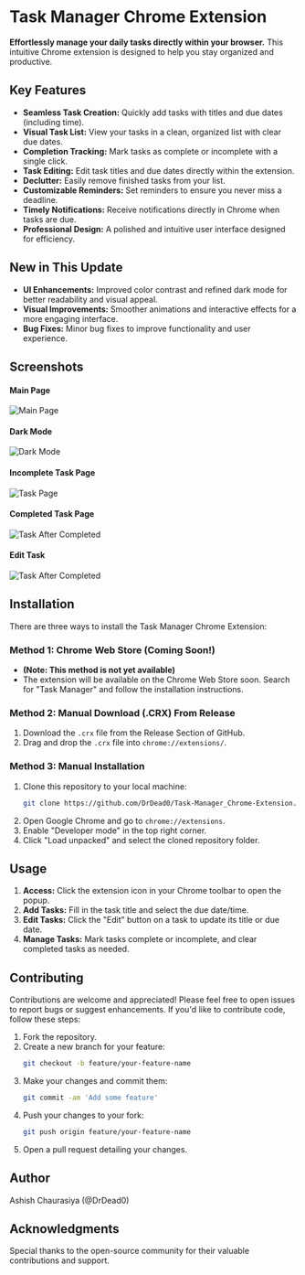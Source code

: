 
# **Task Manager Chrome Extension**

**Effortlessly manage your daily tasks directly within your browser.** This intuitive Chrome extension is designed to help you stay organized and productive.

## **Key Features**

- **Seamless Task Creation:** Quickly add tasks with titles and due dates (including time).
- **Visual Task List:** View your tasks in a clean, organized list with clear due dates.
- **Completion Tracking:** Mark tasks as complete or incomplete with a single click.
- **Task Editing:** Edit task titles and due dates directly within the extension.
- **Declutter:** Easily remove finished tasks from your list.
- **Customizable Reminders:** Set reminders to ensure you never miss a deadline.
- **Timely Notifications:** Receive notifications directly in Chrome when tasks are due.
- **Professional Design:** A polished and intuitive user interface designed for efficiency.

## **New in This Update**

- **UI Enhancements:** Improved color contrast and refined dark mode for better readability and visual appeal.
- **Visual Improvements:** Smoother animations and interactive effects for a more engaging interface.
- **Bug Fixes:** Minor bug fixes to improve functionality and user experience.

## **Screenshots**

#### Main Page
![Main Page](https://github.com/DrDead0/Task-Manager_Chrome-Extension/blob/main/images/MainPageV3.1.png)

#### Dark Mode
![Dark Mode](https://github.com/DrDead0/Task-Manager_Chrome-Extension/blob/main/images/DarkmodeV3.1.png)

#### Incomplete Task Page
![Task Page](https://github.com/DrDead0/Task-Manager_Chrome-Extension/blob/main/images/IncompleteTaskV3.1.png)

#### Completed Task Page
![Task After Completed](https://github.com/DrDead0/Task-Manager_Chrome-Extension/blob/main/images/CompleteTaskV3.1.png)

#### Edit Task
![Task After Completed](https://github.com/DrDead0/Task-Manager_Chrome-Extension/blob/main/images/EditTaskV3.1.png)

## **Installation**

There are three ways to install the Task Manager Chrome Extension:

### **Method 1: Chrome Web Store (Coming Soon!)**

* **(Note: This method is not yet available)**
* The extension will be available on the Chrome Web Store soon. Search for "Task Manager" and follow the installation instructions.

### **Method 2: Manual Download (.CRX) From Release**

1. Download the `.crx` file from the Release Section of GitHub.
2. Drag and drop the `.crx` file into `chrome://extensions/`.

### **Method 3: Manual Installation**

1. Clone this repository to your local machine:
   ```bash
   git clone https://github.com/DrDead0/Task-Manager_Chrome-Extension.git
   ```
2. Open Google Chrome and go to `chrome://extensions`.
3. Enable "Developer mode" in the top right corner.
4. Click "Load unpacked" and select the cloned repository folder.

## **Usage**

1. **Access:** Click the extension icon in your Chrome toolbar to open the popup.
2. **Add Tasks:** Fill in the task title and select the due date/time.
3. **Edit Tasks:** Click the "Edit" button on a task to update its title or due date.
4. **Manage Tasks:** Mark tasks complete or incomplete, and clear completed tasks as needed.

## **Contributing**

Contributions are welcome and appreciated! Please feel free to open issues to report bugs or suggest enhancements. If you'd like to contribute code, follow these steps:

1. Fork the repository.
2. Create a new branch for your feature:
   ```bash
   git checkout -b feature/your-feature-name
   ```
3. Make your changes and commit them:
   ```bash
   git commit -am 'Add some feature'
   ```
4. Push your changes to your fork:
   ```bash
   git push origin feature/your-feature-name
   ```
5. Open a pull request detailing your changes.

## **Author**

Ashish Chaurasiya (@DrDead0)

## **Acknowledgments**

Special thanks to the open-source community for their valuable contributions and support.

